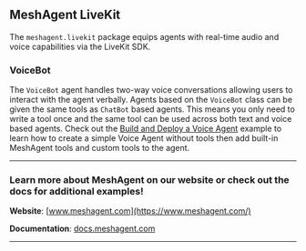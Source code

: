 ## MeshAgent LiveKit
The ``meshagent.livekit`` package equips agents with real-time audio and voice capabilities via the LiveKit SDK. 

### VoiceBot
The ``VoiceBot`` agent handles two-way voice conversations allowing users to interact with the agent verbally. Agents based on the ``VoiceBot`` class can be given the same tools as ``ChatBot`` based agents. This means you only need to write a tool once and the same tool can be used across both text and voice based agents. Check out the [Build and Deploy a Voice Agent](https://docs.meshagent.com/agents/standard/buildanddeployvoicebot) example to learn how to create a simple Voice Agent without tools then add built-in MeshAgent tools and custom tools to the agent.

---
### Learn more about MeshAgent on our website or check out the docs for additional examples!

**Website**: [www.meshagent.com](https://www.meshagent.com/)

**Documentation**: [docs.meshagent.com](https://docs.meshagent.com/)

---